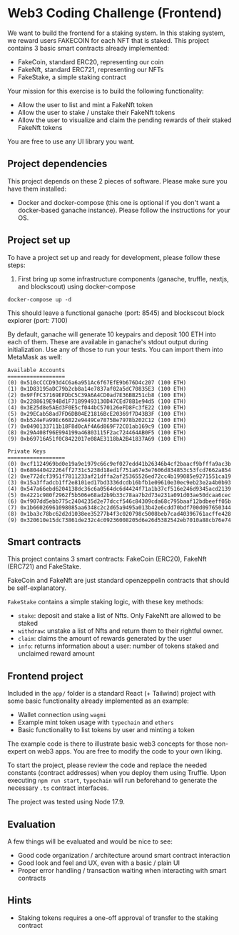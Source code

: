 # Web3 Coding Challenge (Frontend)

We want to build the frontend for a staking system. In this staking system, we reward users FAKECOIN for each NFT that is staked. This project contains 3 basic smart contracts already implemented:

- FakeCoin, standard ERC20, representing our coin
- FakeNft, standard ERC721, representing our NFTs
- FakeStake, a simple staking contract

Your mission for this exercise is to build the following functionality:

- Allow the user to list and mint a FakeNft token
- Allow the user to stake / unstake their FakeNft tokens
- Allow the user to visualize and claim the pending rewards of their staked FakeNft tokens

You are free to use any UI library you want.

## Project dependencies

This project depends on these 2 pieces of software. Please make sure you have them installed:

- Docker and docker-compose (this one is optional if you don't want a docker-based ganache instance). Please follow the instructions for your OS.

## Project set up

To have a project set up and ready for development, please follow these steps:

1. First bring up some infrastructure components (ganache, truffle, nextjs, and blockscout) using docker-compose

```
docker-compose up -d
```

This should leave a functional ganache (port: 8545) and blockscout block explorer (port: 7100)

By default, ganache will generate 10 keypairs and deposit 100 ETH into each of them. These are available in ganache's stdout output during initialization. Use any of those to run your tests. You can import them into MetaMask as well:

```
Available Accounts
==================
(0) 0x510cCCCD93d4C6a6a951Ac6f67EfE9b676D4c207 (100 ETH)
(1) 0x1D83195aDC79b2cb8a14e7837af02a5dC70835E3 (100 ETH)
(2) 0x9FfFC37169EFDbC5C39A6A4CD0ad7E36BB251cb8 (100 ETH)
(3) 0x2288619E94Bd1F71899493130D47CEd78B1e94d5 (100 ETH)
(4) 0x3E25d8e5AEd3F0E5cf044bC570126eFD8Fc3fE22 (100 ETH)
(5) 0x29ECab58ad7FD6DB04E21816BcE20369f7D43B3F (100 ETH)
(6) 0xb524eFa99Ec66822e9449Ce7875Be7978b202C12 (100 ETH)
(7) 0x0490133711b18F8d0cAf4A6d869F72C01ab169c9 (100 ETH)
(8) 0x29A408f96E994199a46803115F2ac724464AB0F5 (100 ETH)
(9) 0xb69716A51f0C8422017e08AE3118bA2B41837A69 (100 ETH)

Private Keys
==================
(0) 0xcf1124969bd0e19a9e1979c66c9ef027edd41b26346b4cf2baacf9bfffa9ac3b
(1) 0x680440422264ff2731c5238d18ed1f751a67e3e7606d834853c53fcd7662a854
(2) 0xe772dcf3951f7811233af21dffa2af25365526ed72cc4b199085e9271551ca19
(3) 0x15a3ffadcb1ff2e8101ed17bd3336dcdb16bfb1e09610e30ec9eb23e2a4b0b93
(4) 0x547a66ebd6204138dc36c6a0564dc6d4424f71a1b37cf516e246d9345acd2139
(5) 0x4221c980f2962f5b506e68ad2b9b33c78aa7b2d73e231a091d03ae50dcaa6cec
(6) 0xf907dd5ebb775c2404235d2e77dccf546c84309cda68c795baaf12bdbeeff05b
(7) 0x1b66026961098085aa6348c2c2d65a9495a013b42e6cdd70bdf700d097650344
(8) 0x1ba3c78bc62d2d1038ee35277b4f3c020798c5008beb7cad40396761acffe428
(9) 0x320610e15dc73861de232c4c09236008205d6e26d5382542eb7010a88cb76e74
```

## Smart contracts

This project contains 3 smart contracts: FakeCoin (ERC20), FakeNft (ERC721) and FakeStake.

FakeCoin and FakeNft are just standard openzeppelin contracts that should be self-explanatory.

`FakeStake` contains a simple staking logic, with these key methods:

- `stake`: deposit and stake a list of Nfts. Only FakeNft are allowed to be staked
- `withdraw`: unstake a list of Nfts and return them to their rightful owner.
- `claim`: claims the amount of rewards generated by the user
- `info`: returns information about a user: number of tokens staked and unclaimed reward amount

## Frontend project

Included in the `app/` folder is a standard React (+ Tailwind) project with some basic functionality already implemented as an example:

- Wallet connection using `wagmi`
- Example mint token usage with `typechain` and `ethers`
- Basic functionality to list tokens by user and minting a token

The example code is there to illustrate basic web3 concepts for those non-expert on web3 apps. You are free to modify the code to your own liking.

To start the project, please review the code and replace the needed constants (contract addresses) when you deploy them using Truffle. Upon executing `npm run start`, `typechain` will run beforehand to generate the necessary `.ts` contract interfaces.

The project was tested using Node 17.9.

## Evaluation

A few things will be evaluated and would be nice to see:

- Good code organization / architecture around smart contract interaction
- Good look and feel and UX, even with a basic / plain UI
- Proper error handling / transaction waiting when interacting with smart contracts

## Hints

- Staking tokens requires a one-off approval of transfer to the staking contract
